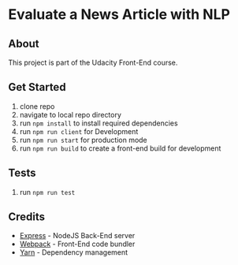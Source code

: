 # Evaluate a News Article with NLP

## About

This project is part of the Udacity Front-End course. 

## Get Started

1. clone repo
1. navigate to local repo directory
1. run `npm install` to install required dependencies
1. run `npm run client` for Development
1. run `npm run start` for production mode
1. run `npm run build` to create a front-end build for development 

## Tests

1. run `npm run test`

## Credits

* [Express](https://expressjs.com/) - NodeJS Back-End server
* [Webpack](https://webpack.js.org/) - Front-End code bundler
* [Yarn](https://yarnpkg.com/lang/en/) - Dependency management